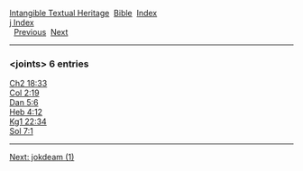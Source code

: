 [Intangible Textual Heritage](../../index)  [Bible](../index) 
[Index](index)   
[j Index](_j_)  
  [Previous](c06299)  [Next](c06301) 

------------------------------------------------------------------------

### &lt;joints&gt; 6 entries

[Ch2 18:33](../kjv/ch2018.htm#033)  
[Col 2:19](../kjv/col002.htm#019)  
[Dan 5:6](../kjv/dan005.htm#006)  
[Heb 4:12](../kjv/heb004.htm#012)  
[Kg1 22:34](../kjv/kg1022.htm#034)  
[Sol 7:1](../kjv/sol007.htm#001)  

------------------------------------------------------------------------

[Next: jokdeam (1)](c06301)
